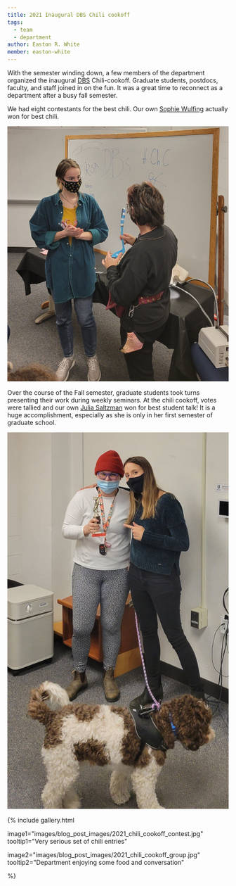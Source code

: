 ```yaml
---
title: 2021 Inaugural DBS Chili cookoff
tags: 
  - team
  - department
author: Easton R. White
member: easton-white
---
```


With the semester winding down, a few members of the department organized the inaugural [DBS](https://colsa.unh.edu/biological-sciences) Chili-cookoff. Graduate students, postdocs, faculty, and staff joined in on the fun. It was a great time to reconnect as a department after a busy fall semester.

We had eight contestants for the best chili. Our own [Sophie Wulfing](https://quantmarineecolab.github.io/members/sophie-wulfing.html) actually won for best chili. 

![First team photo](/images/blog_post_images/2021_chili_cookoff_sophie.jpg "Sophie wins best chili!")

Over the course of the Fall semester, graduate students took turns presenting their work during weekly seminars. At the chili cookoff, votes were tallied and our own [Julia Saltzman](https://quantmarineecolab.github.io/members/julia-saltzman.html) won for best student talk! It is a huge accomplishment, especially as she is only in her first semester of graduate school. 

![First team photo](/images/blog_post_images/2021_chili_cookoff_julia.jpg "Julia wins for best graduate student talk!")

{%
  include gallery.html

  image1="images/blog_post_images/2021_chili_cookoff_contest.jpg"
  tooltip1="Very serious set of chili entries"

  image2="images/blog_post_images/2021_chili_cookoff_group.jpg"
  tooltip2="Department enjoying some food and conversation"
 


%}
